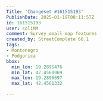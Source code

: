 ```yaml
---
Title: 'Changeset #161515193'
PublishDate: 2025-01-19T08:11:57Z
id: 161515193
user: soliMM
comment: Survey small map features
created_by: StreetComplete 60.1
tags:
- Montenegro
- Podgorica
bbox:
  min_lon: 19.2895476
  min_lat: 42.4560069
  max_lon: 19.2896697
  max_lat: 42.4561332

---
```

